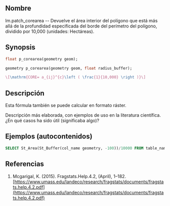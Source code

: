 ## Nombre
lm.patch_corearea --  Devuelve el área interior del polígono que está más allá de la profundidad especificada del borde del perímetro del polígono, dividido por 10,000 (unidades: Hectáreas).

## Synopsis

```sql
float p_corearea(geometry geom);

geometry p_corearea(geometry geom, float radius_buffer);
```

```tex
\[\mathrm{CORE= a_{ij}^{c}\left ( \frac{1}{10,000} \right )}\]
```

## Descripción

Esta fórmula también se puede calcular en formato ráster.

Descripción más elaborada, con ejemplos de uso en la literatura científica. ¿En qué casos ha sido útil (significaba algo)?


## Ejemplos (autocontenidos)


```sql
SELECT St_Area(St_Buffer(col_name geometry, -100))/10000 FROM table_name;
```

## Referencias

1. Mcgarigal, K. (2015). Fragstats.Help.4.2, (April), 1–182. [https://www.umass.edu/landeco/research/fragstats/documents/fragstats.help.4.2.pdf](https://www.umass.edu/landeco/research/fragstats/documents/fragstats.help.4.2.pdf)
